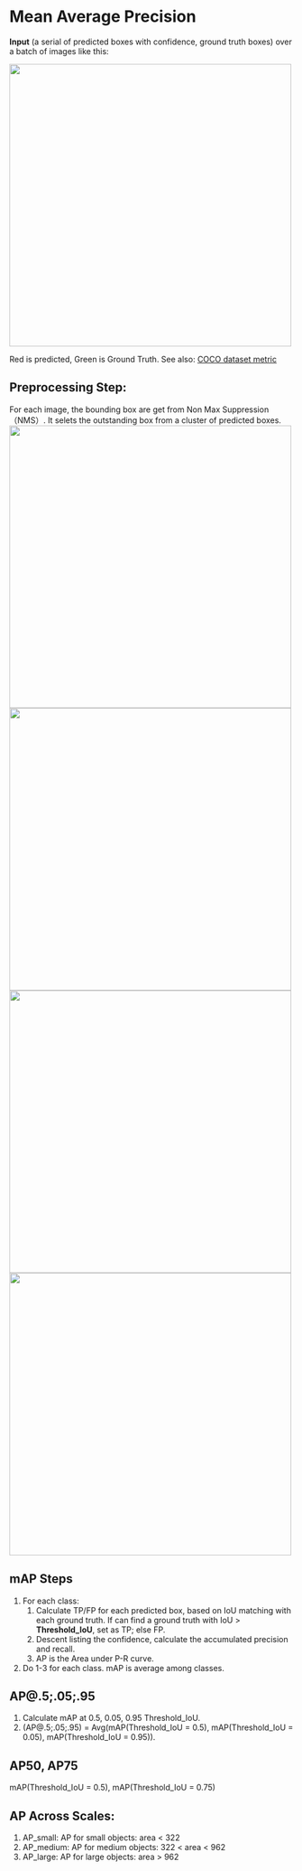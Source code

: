 # Mean Average Precision
**Input** (a serial of predicted boxes with confidence, ground truth boxes) over a batch of images like this:

<img src="https://user-images.githubusercontent.com/19631039/118779193-63f0fe80-b8bd-11eb-9d4f-e52890f88912.png" width="500">

Red is predicted, Green is Ground Truth.
See also:
[COCO dataset metric](https://cocodataset.org/#detection-eval)

## Preprocessing Step:
For each image, the bounding box are get from Non Max Suppression （NMS）. It selets the outstanding box from a cluster of predicted boxes.
<img src="https://user-images.githubusercontent.com/19631039/118779513-b3372f00-b8bd-11eb-937c-e9ea53ed0264.png" width="500">
<img src="https://user-images.githubusercontent.com/19631039/118779576-c813c280-b8bd-11eb-8ffb-260e0e386de3.png" width="500">
<img src="https://user-images.githubusercontent.com/19631039/118779642-d4981b00-b8bd-11eb-8b78-28cdae97e9bd.png" width="500">
<img src="https://user-images.githubusercontent.com/19631039/118779958-2476e200-b8be-11eb-909b-04040853abfc.png" width="500">

## mAP Steps
1. For each class:
    1.  Calculate TP/FP for each predicted box, based on IoU matching with each ground truth. If can find a ground truth with IoU > **Threshold_IoU**, set as TP; else FP.
    2. Descent listing the confidence, calculate the accumulated precision and recall.
    3. AP is the Area under P-R curve.
2. Do 1-3 for each class. mAP is average among classes.

## AP@.5;.05;.95
1. Calculate mAP at 0.5, 0.05, 0.95 Threshold_IoU.
2. (AP@.5;.05;.95) = Avg(mAP(Threshold_IoU = 0.5), mAP(Threshold_IoU = 0.05), mAP(Threshold_IoU = 0.95)).

## AP50, AP75
mAP(Threshold_IoU = 0.5), mAP(Threshold_IoU = 0.75)

## AP Across Scales:
1. AP_small: AP for small objects: area < 322 
2. AP_medium: AP for medium objects: 322 < area < 962 
3. AP_large: AP for large objects: area > 962
